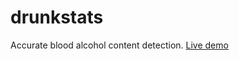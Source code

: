 # drunkstats
Accurate blood alcohol content detection. [Live demo](https://vivek1729.github.io/drunkstats/)
